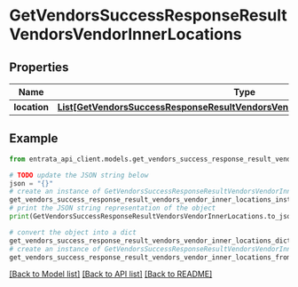 # GetVendorsSuccessResponseResultVendorsVendorInnerLocations


## Properties

Name | Type | Description | Notes
------------ | ------------- | ------------- | -------------
**location** | [**List[GetVendorsSuccessResponseResultVendorsVendorInnerLocationsLocationInner]**](GetVendorsSuccessResponseResultVendorsVendorInnerLocationsLocationInner.md) |  | [optional] 

## Example

```python
from entrata_api_client.models.get_vendors_success_response_result_vendors_vendor_inner_locations import GetVendorsSuccessResponseResultVendorsVendorInnerLocations

# TODO update the JSON string below
json = "{}"
# create an instance of GetVendorsSuccessResponseResultVendorsVendorInnerLocations from a JSON string
get_vendors_success_response_result_vendors_vendor_inner_locations_instance = GetVendorsSuccessResponseResultVendorsVendorInnerLocations.from_json(json)
# print the JSON string representation of the object
print(GetVendorsSuccessResponseResultVendorsVendorInnerLocations.to_json())

# convert the object into a dict
get_vendors_success_response_result_vendors_vendor_inner_locations_dict = get_vendors_success_response_result_vendors_vendor_inner_locations_instance.to_dict()
# create an instance of GetVendorsSuccessResponseResultVendorsVendorInnerLocations from a dict
get_vendors_success_response_result_vendors_vendor_inner_locations_from_dict = GetVendorsSuccessResponseResultVendorsVendorInnerLocations.from_dict(get_vendors_success_response_result_vendors_vendor_inner_locations_dict)
```
[[Back to Model list]](../README.md#documentation-for-models) [[Back to API list]](../README.md#documentation-for-api-endpoints) [[Back to README]](../README.md)


